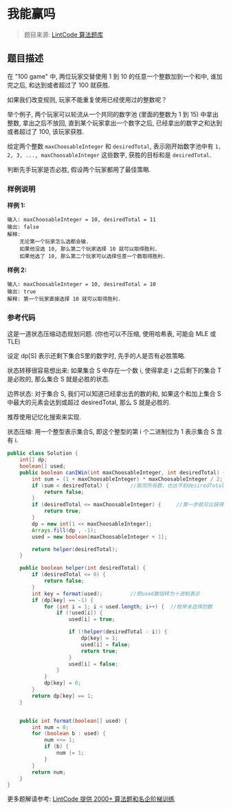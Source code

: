 # 我能赢吗
 > 题目来源: [LintCode 算法题库](https://www.lintcode.com/problem/can-i-win/?utm_source=sc-github-wzz)
 ## 题目描述
 在 "100 game" 中, 两位玩家交替使用 1 到 10 的任意一个整数加到一个和中, 谁加完之后, 和达到或者超过了 100 就获胜.

如果我们改变规则, 玩家不能重复使用已经使用过的整数呢？

举个例子, 两个玩家可以轮流从一个共同的数字池 (里面的整数为 1 到 15) 中拿出整数, 拿出之后不放回, 直到某个玩家拿出一个数字之后, 已经拿出的数字之和达到或者超过了 100, 该玩家获胜.

给定两个整数 `maxChoosableInteger` 和 `desiredTotal`, 表示刚开始数字池中有 `1, 2, 3, ..., maxChoosableInteger` 这些数字, 获胜的目标和是 `desiredTotal`. 

判断先手玩家是否必胜, 假设两个玩家都用了最佳策略.
 ### 样例说明
 **样例 1:**

```
输入: maxChoosableInteger = 10, desiredTotal = 11
输出: false
解释: 
    无论第一个玩家怎么选都会输. 
    如果他没选 10, 那么第二个玩家选择 10 就可以取得胜利.
    如果他选了 10, 那么第二个玩家可以选择任意一个数取得胜利.
```

**样例 2:**

```
输入: maxChoosableInteger = 10, desiredTotal = 10
输出: true
解释: 第一个玩家直接选择 10 就可以取得胜利.
```
 ### 参考代码
 这是一道状态压缩动态规划问题. (你也可以不压缩, 使用哈希表, 可能会 MLE 或 TLE)

设定 dp[S] 表示还剩下集合S里的数字时, 先手的人是否有必胜策略.

状态转移很容易想出来: 如果集合 S 中存在一个数 i, 使得拿走 i 之后剩下的集合 T 是必败的, 那么集合 S 就是必胜的状态.

边界状态: 对于集合 S, 我们可以知道已经拿出去的数的和, 如果这个和加上集合 S 中最大的元素会达到或超过 desiredTotal, 那么 S 就是必胜的.

推荐使用记忆化搜索来实现.

状态压缩: 用一个整型表示集合S, 即这个整型的第 i 个二进制位为 1 表示集合 S 含有 i.
```java
public class Solution {
    int[] dp;
    boolean[] used;
    public boolean canIWin(int maxChoosableInteger, int desiredTotal) {
        int sum = (1 + maxChoosableInteger) * maxChoosableInteger / 2;
        if (sum < desiredTotal) {       //取完所有数，也达不到desiredTotal，无法赢得游戏
            return false;
        }
        if (desiredTotal <= maxChoosableInteger) {     //第一步就可以获得胜利
            return true;
        }
        dp = new int[1 << maxChoosableInteger];
        Arrays.fill(dp , -1);
        used = new boolean[maxChoosableInteger + 1];

        return helper(desiredTotal);
    }

    public boolean helper(int desiredTotal) {
        if (desiredTotal <= 0) {
            return false;
        }
        int key = format(used);         //把used数组转为十进制表示
        if (dp[key] == -1) {
            for (int i = 1; i < used.length; i++) {  //枚举未选择的数
                if (!used[i]) {
                    used[i] = true;

                    if (!helper(desiredTotal - i)) {
                        dp[key] = 1;
                        used[i] = false;
                        return true;
                    }
                    used[i] = false;
                }
            }
            dp[key] = 0;
        }
        return dp[key] == 1;
    }


    public int format(boolean[] used) {
        int num = 0;
        for (boolean b : used) {
            num <<= 1;
            if (b) {
                num |= 1;
            }
        }
        return num;
    }
}
```
 更多题解请参考: [LintCode 提供 2000+ 算法题和名企阶梯训练](https://www.lintcode.com/problem/?utm_source=sc-github-wzz)